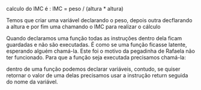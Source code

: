 calculo do IMC é : IMC = peso / (altura * altura)

Temos que criar uma variável declarando o peso, depois outra decflarando a altura e por fim uma chamando o IMC para realizar o cálculo

Quando declaramos uma função todas as instruções dentro dela ficam guardadas e não são executadas. É como se uma função ficasse latente, esperando alguém chamá-la. Este foi o motivo da pegadinha de Rafaela não ter funcionado. Para que a função seja executada precisamos chamá-la:

dentro de uma função podemos declarar variáveis, contudo, se quiser retornar o valor de uma delas precisamos usar a instrução return seguida do nome da variável.

